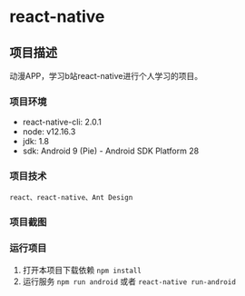 # react-native

## 项目描述
动漫APP，学习b站react-native进行个人学习的项目。


### 项目环境
* react-native-cli: 2.0.1
* node: v12.16.3
* jdk: 1.8
* sdk: Android 9 (Pie) - Android SDK Platform 28

### 项目技术
```
react、react-native、Ant Design
```

### 项目截图


### 运行项目
1. 打开本项目下载依赖 `npm install`
1. 运行服务 `npm run android` 或者 `react-native run-android`